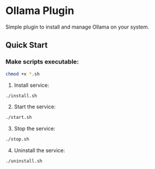 # Ollama Plugin

Simple plugin to install and manage Ollama on your system.

## Quick Start

### Make scripts executable:
```bash
chmod +x *.sh
```

1. Install service:

```bash
./install.sh
```

2. Start the service:

```bash
./start.sh
```
3. Stop the service:

```bash
./stop.sh
```
4. Uninstall the service:

```bash
./uninstall.sh
```